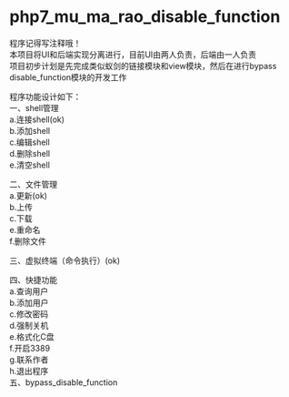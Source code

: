 # php7_mu_ma_rao_disable_function  
程序记得写注释哦！  
本项目将UI和后端实现分离进行，目前UI由两人负责，后端由一人负责  
项目初步计划是先完成类似蚁剑的链接模块和view模块，然后在进行bypass disable_function模块的开发工作 


程序功能设计如下：  
一、shell管理  
a.连接shell(ok)  
b.添加shell  
c.编辑shell  
d.删除shell  
e.清空shell

二、文件管理  
a.更新(ok)  
b.上传  
c.下载  
e.重命名  
f.删除文件  

三、虚拟终端（命令执行）(ok)  

四、快捷功能  
  a.查询用户  
  b.添加用户  
  c.修改密码  
  d.强制关机  
  e.格式化C盘  
  f.开启3389  
  g.联系作者  
  h.退出程序    
五、bypass_disable_function  
